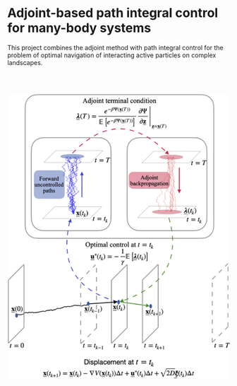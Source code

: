 # Adjoint-based path integral control for many-body systems
This project combines the adjoint method with path integral control for the problem of optimal navigation of interacting active particles on complex landscapes.

&nbsp;
&nbsp;

&nbsp;
&nbsp;
&nbsp;
&nbsp;
&nbsp;
&nbsp;
&nbsp;
&nbsp;
&nbsp;
&nbsp;
&nbsp;
&nbsp;
&nbsp;
&nbsp;
&nbsp;
![plot](./figures/fig2_adjoint.png)
